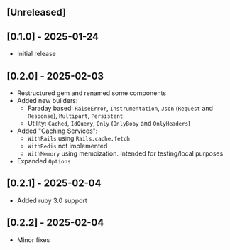 ## [Unreleased]

## [0.1.0] - 2025-01-24

- Initial release

## [0.2.0] - 2025-02-03

- Restructured gem and renamed some components
- Added new builders:
  - Faraday based: `RaiseError`, `Instrumentation`, `Json` (`Request` and `Response`), `Multipart`, `Persistent`
  - Utility: `Cached`, `IdQuery`, `Only` (`OnlyBoby` and `OnlyHeaders`)
- Added "Caching Services":
  - `WithRails` using `Rails.cache.fetch`
  - `WithRedis` not implemented
  - `WithMemory` using memoization. Intended for testing/local purposes
- Expanded `Options`

## [0.2.1] - 2025-02-04

- Added ruby 3.0 support

## [0.2.2] - 2025-02-04

- Minor fixes

